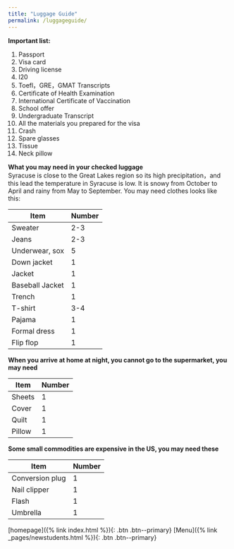 ```yaml
---
title: "Luggage Guide"
permalink: /luggageguide/
---
```


**Important list:**  
1. Passport
2. Visa card
3. Driving license
4. I20
5. Toefl，GRE，GMAT  Transcripts
6. Certificate of Health Examination
7. International Certificate of Vaccination 
8. School offer
9. Undergraduate Transcript
10. All the materials you prepared for the visa
11. Crash
12. Spare glasses
13. Tissue
14. Neck pillow  


**What you may need in your checked luggage**  
Syracuse is close to the Great Lakes region so its high precipitation，and this lead the temperature in Syracuse is low. It is snowy from October to April and rainy from May to September. You may need clothes looks like this:  



Item | Number
---- | ------
Sweater |  2-3
Jeans | 2-3
Underwear, sox | 5
Down jacket | 1
Jacket | 1
Baseball Jacket | 1
Trench | 1
T-shirt | 3-4
Pajama | 1
Formal dress | 1
Flip flop | 1  

**When you arrive at home at night, you cannot go to the supermarket, you may need**


Item | Number 
---- | ------
Sheets | 1
Cover | 1
Quilt | 1
Pillow | 1  

**Some small commodities are expensive in the US, you may need these**  


Item | Number
---- | ------
Conversion plug | 1
Nail clipper | 1
Flash | 1
Umbrella | 1       
           
                
                       

[homepage]({% link index.html %}){: .btn .btn--primary}      [Menu]({% link _pages/newstudents.html %}){: .btn .btn--primary}   





